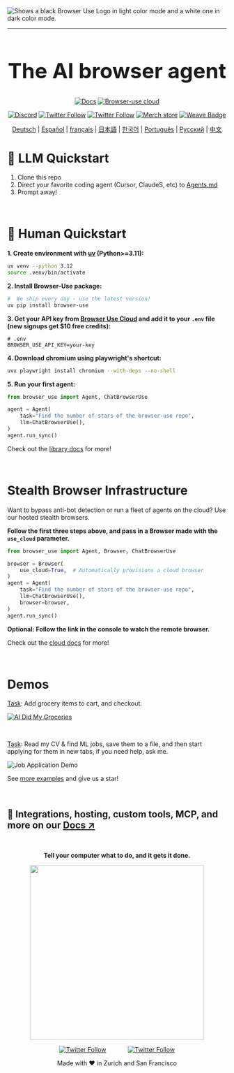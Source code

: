 <picture>
  <source media="(prefers-color-scheme: light)" srcset="https://github.com/user-attachments/assets/2ccdb752-22fb-41c7-8948-857fc1ad7e24"">
  <source media="(prefers-color-scheme: dark)" srcset="https://github.com/user-attachments/assets/774a46d5-27a0-490c-b7d0-e65fcbbfa358">
  <img alt="Shows a black Browser Use Logo in light color mode and a white one in dark color mode." src="https://github.com/user-attachments/assets/774a46d5-27a0-490c-b7d0-e65fcbbfa358"  width="full">
</picture>

---

<h1 align="center" style="font-size: 48px;">The AI browser agent</h1>


<div align="center">

[![Docs](https://img.shields.io/badge/Docs-📕-blue?style=for-the-badge)](https://docs.browser-use.com)
[![Browser-use cloud](https://img.shields.io/badge/Browser_Use_Cloud-☁️-blue?style=for-the-badge&logo=rocket&logoColor=white)](https://cloud.browser-use.com)

</div>

<div align="center">

[![Discord](https://img.shields.io/discord/1303749220842340412?color=7289DA&label=Discord&logo=discord&logoColor=white)](https://link.browser-use.com/discord)
[![Twitter Follow](https://img.shields.io/twitter/follow/Gregor?style=social)](https://x.com/intent/user?screen_name=gregpr07)
[![Twitter Follow](https://img.shields.io/twitter/follow/Magnus?style=social)](https://x.com/intent/user?screen_name=mamagnus00)
[![Merch store](https://img.shields.io/badge/Merch_store-👕-blue)](https://browsermerch.com)
[![Weave Badge](https://img.shields.io/endpoint?url=https%3A%2F%2Fapp.workweave.ai%2Fapi%2Frepository%2Fbadge%2Forg_T5Pvn3UBswTHIsN1dWS3voPg%2F881458615&labelColor=#EC6341)](https://app.workweave.ai/reports/repository/org_T5Pvn3UBswTHIsN1dWS3voPg/881458615)

</div>





<div align="center">

<!-- Keep these links. Translations will automatically update with the README. -->
[Deutsch](https://www.readme-i18n.com/browser-use/browser-use?lang=de) |
[Español](https://www.readme-i18n.com/browser-use/browser-use?lang=es) |
[français](https://www.readme-i18n.com/browser-use/browser-use?lang=fr) |
[日本語](https://www.readme-i18n.com/browser-use/browser-use?lang=ja) |
[한국어](https://www.readme-i18n.com/browser-use/browser-use?lang=ko) |
[Português](https://www.readme-i18n.com/browser-use/browser-use?lang=pt) |
[Русский](https://www.readme-i18n.com/browser-use/browser-use?lang=ru) |
[中文](https://www.readme-i18n.com/browser-use/browser-use?lang=zh)

</div>

# 🤖 LLM Quickstart

1. Clone this repo
2. Direct your favorite coding agent (Cursor, ClaudeS, etc) to [Agents.md](https://docs.browser-use.com/llms-full.txt)
3. Prompt away!

<br/>

# 👋 Human Quickstart

**1. Create environment with [uv](https://docs.astral.sh/uv/) (Python>=3.11):**
```bash
uv venv --python 3.12
source .venv/bin/activate
```

**2. Install Browser-Use package:**
```bash
#  We ship every day - use the latest version!
uv pip install browser-use
```

**3. Get your API key from [Browser Use Cloud](https://cloud.browser-use.com/dashboard/api) and add it to your `.env` file (new signups get $10 free credits):**
```
# .env
BROWSER_USE_API_KEY=your-key
```

**4. Download chromium using playwright's shortcut:**
```bash
uvx playwright install chromium --with-deps --no-shell
```

**5. Run your first agent:**
```python
from browser_use import Agent, ChatBrowserUse

agent = Agent(
    task="Find the number of stars of the browser-use repo",
    llm=ChatBrowserUse(),
)
agent.run_sync()
```

Check out the [library docs](https://docs.browser-use.com) for more!

<br/>

# Stealth Browser Infrastructure

Want to bypass anti-bot detection or run a fleet of agents on the cloud? Use our hosted stealth browsers.

**Follow the first three steps above, and pass in a Browser made with the `use_cloud` parameter.**
```python
from browser_use import Agent, Browser, ChatBrowserUse

browser = Browser(
    use_cloud=True,  # Automatically provisions a cloud browser
)
agent = Agent(
    task="Find the number of stars of the browser-use repo",
    llm=ChatBrowserUse(),
    browser=browser,
)
agent.run_sync()
```

**Optional: Follow the link in the console to watch the remote browser.**

Check out the [cloud docs](https://docs.cloud.browser-use.com) for more!

<br/>

# Demos

[Task](https://github.com/browser-use/browser-use/blob/main/examples/use-cases/shopping.py): Add grocery items to cart, and checkout.

[![AI Did My Groceries](https://github.com/user-attachments/assets/a0ffd23d-9a11-4368-8893-b092703abc14)](https://www.youtube.com/watch?v=L2Ya9PYNns8)

<br/>


[Task](https://github.com/browser-use/browser-use/blob/main/examples/use-cases/find_and_apply_to_jobs.py): Read my CV & find ML jobs, save them to a file, and then start applying for them in new tabs, if you need help, ask me.

![Job Application Demo](https://github.com/user-attachments/assets/57865ee6-6004-49d5-b2c2-6dff39ec2ba9)

See [more examples](https://docs.browser-use.com/examples) and give us a star!

<br/>

## 📖 Integrations, hosting, custom tools, MCP, and more on our [Docs ↗](https://docs.browser-use.com)

<br/>

<div align="center">
  
**Tell your computer what to do, and it gets it done.**

<img src="https://github.com/user-attachments/assets/06fa3078-8461-4560-b434-445510c1766f" width="400"/>

[![Twitter Follow](https://img.shields.io/twitter/follow/Magnus?style=social)](https://x.com/intent/user?screen_name=mamagnus00)
&emsp;&emsp;&emsp;
[![Twitter Follow](https://img.shields.io/twitter/follow/Gregor?style=social)](https://x.com/intent/user?screen_name=gregpr07)

</div>

<div align="center"> Made with ❤️ in Zurich and San Francisco </div>